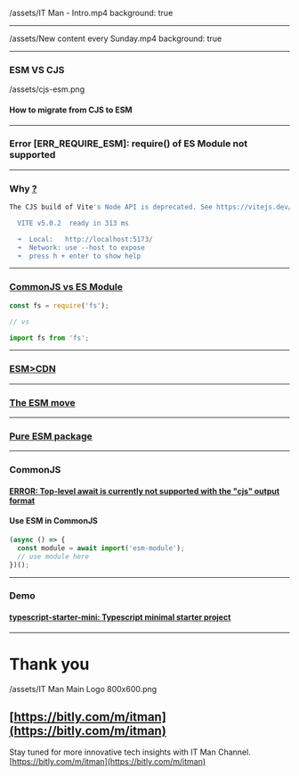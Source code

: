 
/assets/IT Man - Intro.mp4
background: true

---

/assets/New content every Sunday.mp4
background: true

----

### ESM VS CJS
/assets/cjs-esm.png
#### How to migrate from CJS to ESM

---

### Error [ERR_REQUIRE_ESM]: require() of ES Module not supported

---


### Why [?](https://vitejs.dev/guide/troubleshooting.html#vite-cjs-node-api-deprecated)
```sh
The CJS build of Vite's Node API is deprecated. See https://vitejs.dev/guide/troubleshooting.html#vite-cjs-node-api-deprecated for more details.

  VITE v5.0.2  ready in 313 ms

  ➜  Local:   http://localhost:5173/
  ➜  Network: use --host to expose
  ➜  press h + enter to show help
```

---
### [CommonJS vs ES Module](https://blog.logrocket.com/commonjs-vs-es-modules-node-js/)
```js
const fs = require('fs');

// vs

import fs from 'fs';
```

---
### [ESM>CDN](https://esm.sh/)

---

### [The ESM move](https://github.com/sindresorhus/meta/discussions/15)

---
### [Pure ESM package](https://gist.github.com/sindresorhus/a39789f98801d908bbc7ff3ecc99d99c)


---

### CommonJS
#### [ERROR: Top-level await is currently not supported with the "cjs" output format](https://github.com/privatenumber/tsx/discussions/137)

#### Use ESM in CommonJS
```js
(async () => {
  const module = await import('esm-module');
  // use module here
})();
```


---

### Demo

#### [typescript-starter-mini: Typescript minimal starter project](https://github.com/jellydn/typescript-starter-mini)

---

# Thank you

/assets/IT Man Main Logo 800x600.png
## [https://bitly.com/m/itman](https://bitly.com/m/itman)


Stay tuned for more innovative tech insights with IT Man Channel.
[https://bitly.com/m/itman](https://bitly.com/m/itman)

